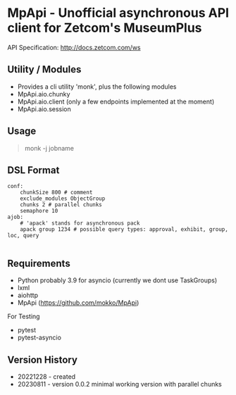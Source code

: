 # MpApi - Unofficial asynchronous API client for Zetcom's MuseumPlus

API Specification: http://docs.zetcom.com/ws

## Utility / Modules
* Provides a cli utility 'monk', plus the following modules
* MpApi.aio.chunky
* MpApi.aio.client (only a few endpoints implemented at the moment)
* MpApi.aio.session

## Usage
> monk -j jobname

## DSL Format
```
conf:
	chunkSize 800 # comment
	exclude_modules ObjectGroup
	chunks 2 # parallel chunks
	semaphore 10 
ajob:
	# 'apack' stands for asynchronous pack
	apack group 1234 # possible query types: approval, exhibit, group, loc, query
	
```

## Requirements
* Python probably 3.9 for asyncio (currently we dont use TaskGroups) 
* lxml
* aiohttp
* MpApi (https://github.com/mokko/MpApi)

For Testing
* pytest 
* pytest-asyncio

## Version History
* 20221228 - created
* 20230811 - version 0.0.2 minimal working version with parallel chunks
